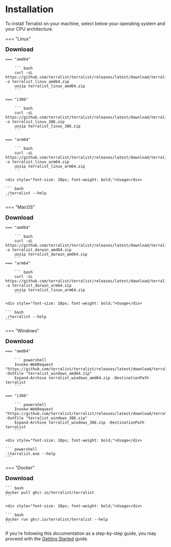 # Installation

To install Terralist on your machine, select below your operating system and your CPU architecture.

=== "Linux"
    <div style="font-size: 18px; font-weight: bold;">Download</div>

    === "amd64"

        ``` bash
        curl -sL https://github.com/terralist/terralist/releases/latest/download/terralist_linux_amd64.zip -o terralist_linux_amd64.zip
        unzip terralist_linux_amd64.zip
        ```

    === "i386"

        ``` bash
        curl -sL https://github.com/terralist/terralist/releases/latest/download/terralist_linux_386.zip -o terralist_linux_386.zip
        unzip terralist_linux_386.zip
        ```

    === "arm64"

        ``` bash
        curl -sL https://github.com/terralist/terralist/releases/latest/download/terralist_linux_arm64.zip -o terralist_linux_arm64.zip
        unzip terralist_linux_arm64.zip
        ```

    <div style="font-size: 18px; font-weight: bold;">Usage</div>

    ``` bash
    ./terralist --help
    ```

=== "MacOS"
    <div style="font-size: 18px; font-weight: bold;">Download</div>

    === "amd64"

        ``` bash
        curl -sL https://github.com/terralist/terralist/releases/latest/download/terralist_linux_amd64.zip -o terralist_darwin_amd64.zip
        unzip terralist_darwin_amd64.zip
        ```
    === "arm64"

        ``` bash
        curl -sL https://github.com/terralist/terralist/releases/latest/download/terralist_darwin_arm64.zip -o terralist_darwin_arm64.zip
        unzip terralist_linux_arm64.zip
        ```

    <div style="font-size: 18px; font-weight: bold;">Usage</div>

    ``` bash
    ./terralist --help
    ```

=== "Windows"
    <div style="font-size: 18px; font-weight: bold;">Download</div>

    === "amd64"

        ``` powershell
        Invoke-WebRequest "https://github.com/terralist/terralist/releases/latest/download/terralist_windows_amd64.zip" -OutFile "terralist_windows_amd64.zip"
        Expand-Archive terralist_windows_amd64.zip -DestinationPath terralist
        ```
  
    === "i386"

        ``` powershell
        Invoke-WebRequest "https://github.com/terralist/terralist/releases/latest/download/terralist_windows_386.zip" -OutFile "terralist_windows_386.zip"
        Expand-Archive terralist_windows_386.zip -DestinationPath terralist
        ```

    <div style="font-size: 18px; font-weight: bold;">Usage</div>

    ``` powershell
    .\terralist.exe --help
    ```

=== "Docker"
    <div style="font-size: 18px; font-weight: bold;">Download</div>

    ``` bash
    docker pull ghcr.io/terralist/terralist
    ```

    <div style="font-size: 18px; font-weight: bold;">Usage</div>

    ``` bash
    docker run ghcr.io/terralist/terralist --help
    ```


If you're following this documentation as a step-by-step guide, you may proceed with the [Getting Started](./getting-started.md) guide.
